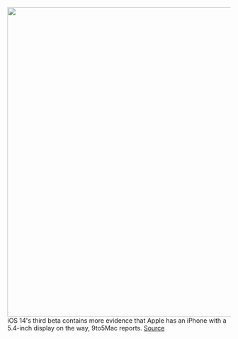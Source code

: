 <img src='https://cdn.vox-cdn.com/thumbor/OuemzgeCxT-ZxFnU6tt6WhvuCGU=/0x0:2040x1360/1200x800/filters:focal(857x517:1183x843)/cdn.vox-cdn.com/uploads/chorus_image/image/67096030/akrales_190913_3666_0391.0.jpg' width='700px' /><br/>
iOS 14's third beta contains more evidence that Apple has an iPhone with a 5.4-inch display on the way, 9to5Mac reports.
<a href='https://www.theverge.com/2020/7/23/21335351/iphone-12-2020-screen-size-5-4-inch-ios-14-beta-3-display-zoom'> Source <a/>